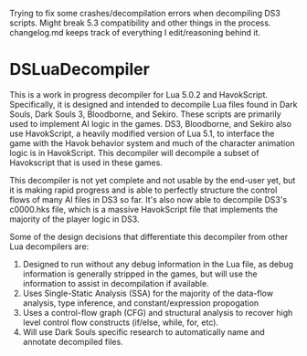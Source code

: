 Trying to fix some crashes/decompilation errors when decompiling DS3 scripts. Might break 5.3 compatibility and other things in the process. changelog.md keeps track of everything I edit/reasoning behind it.
# DSLuaDecompiler
This is a work in progress decompiler for Lua 5.0.2 and HavokScript. Specifically, it is designed and intended to decompile Lua files found in Dark Souls, Dark Souls 3, Bloodborne, and Sekiro. These scripts are primarily used to implement AI logic in the games. DS3, Bloodborne, and Sekiro also use HavokScript, a heavily modified version of Lua 5.1, to interface the game with the Havok behavior system and much of the character animation logic is in HavokScript. This decompiler will decompile a subset of Havokscript that is used in these games.

This decompiler is not yet complete and not usable by the end-user yet, but it is making rapid progress and is able to perfectly structure the control flows of many AI files in DS3 so far. It's also now able to decompile DS3's c0000.hks file, which is a massive HavokScript file that implements the majority of the player logic in DS3.

Some of the design decisions that differentiate this decompiler from other Lua decompilers are:
1. Designed to run without any debug information in the Lua file, as debug information is generally stripped in the games, but will use the information to assist in decompilation if available.
2. Uses Single-Static Analysis (SSA) for the majority of the data-flow analysis, type inference, and constant/expression propogation
3. Uses a control-flow graph (CFG) and structural analysis to recover high level control flow constructs (if/else, while, for, etc).
4. Will use Dark Souls specific research to automatically name and annotate decompiled files.

